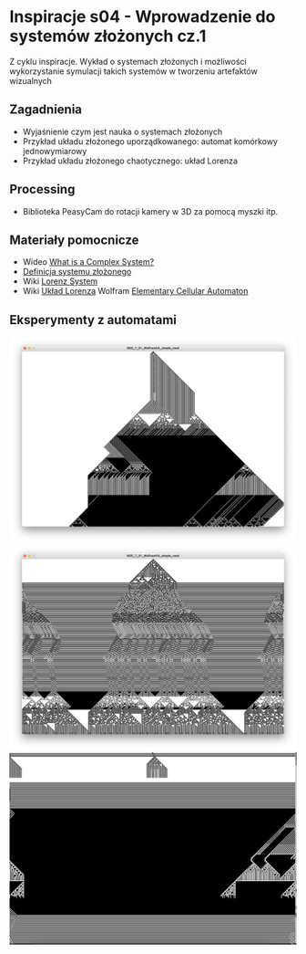 # Inspiracje s04 - Wprowadzenie do systemów złożonych cz.1

Z cyklu inspiracje. Wykład o systemach złożonych i możliwości wykorzystanie symulacji takich systemów w tworzeniu artefaktów wizualnych

## Zagadnienia
- Wyjaśnienie czym jest nauka o systemach złożonych
- Przykład układu złożonego uporządkowanego: automat komórkowy jednowymiarowy
- Przykład układu złożonego chaotycznego: układ Lorenza

## Processing
- Biblioteka PeasyCam do rotacji kamery w 3D za pomocą myszki itp.

## Materiały pomocnicze
- Wideo [What is a Complex System?](https://youtu.be/vp8v2Udd_PM)
- [Definicja systemu złożonego](https://en.wikipedia.org/wiki/Complex_system)
- Wiki [Lorenz System](https://en.wikipedia.org/wiki/Lorenz_system)
- Wiki [Układ Lorenza](https://pl.wikipedia.org/wiki/Układ_Lorenza)
Wolfram [Elementary Cellular Automaton](https://mathworld.wolfram.com/ElementaryCellularAutomaton.html)

## Eksperymenty z automatami

![](Screen3.png)
![](Screen2.png)
![](Screen1.png)